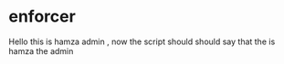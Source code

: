 # enforcer


Hello this is hamza admin , now the script should should say that the is hamza the admin 
